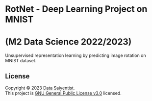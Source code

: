 # RotNet - Deep Learning Project on MNIST
# (M2 Data Science 2022/2023)

Unsupervised representation learning by predicting image rotation on MNIST dataset.

## License

Copyright © 2023 [Data Saiyentist](https://github.com/DataSaiyentist). <br />
This project is [GNU General Public License v3.0](https://github.com/DataSaiyentist/RotNet/blob/main/LICENSE) licensed.
